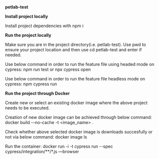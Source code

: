 **petlab-test**

**Install project locally**

Install project dependencies with npm i

**Run the project locally**

Make sure you are in the project directory(i.e. petlab-test). Use pwd to ensure your project location and then use cd petlab-test and enter if needed.

Use below command in order to run the feature file using headed mode on cypress: npm run test or npx cypress open

Use below command in order to run the feature file headless mode on cypress: npm cypress run

**Run the project through Docker**

Create new or select an existing docker image where the above project needs to be executed.

Creation of new docker image can be achieved through below command: docker build --no-cache -t <image_name> .

Check whether above selected docker image is downloads succesfully or not via below command: docker image ls

Run the container: docker run -i -t cypress run --spec cypress/integration/**/*.js —browser
